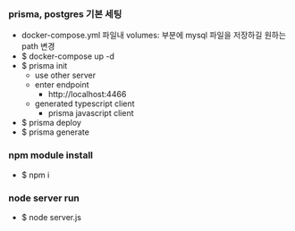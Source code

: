 ### prisma, postgres 기본 세팅

- docker-compose.yml 파일내  volumes: 부분에 mysql 파일을 저장하길 원하는 path 변경
- $ docker-compose up -d
- $ prisma init
    - use other server
    - enter endpoint
        - http://localhost:4466
    - generated typescript client
        - prisma javascript client
- $ prisma deploy
- $ prisma generate


### npm module install
- $ npm i


### node server run
- $ node server.js

